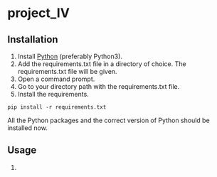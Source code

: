 # project_IV

## Installation

1. Install [Python](https://www.python.org/downloads/) (preferably Python3).
2. Add the requirements.txt file in a directory of choice. The requirements.txt file will be given.
3. Open a command prompt. 
4. Go to your directory path with the requirements.txt file.
5. Install the requirements.
 ```
pip install -r requirements.txt
```
All the Python packages and the correct version of Python should be installed now.

## Usage

1. 
```

```
